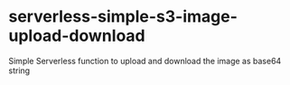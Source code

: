 # serverless-simple-s3-image-upload-download
Simple Serverless function to upload and download the image as base64 string
